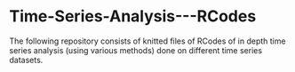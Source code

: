 # Time-Series-Analysis---RCodes
The following repository consists of knitted files of RCodes of in depth time series analysis (using various methods) done on different time series datasets.
